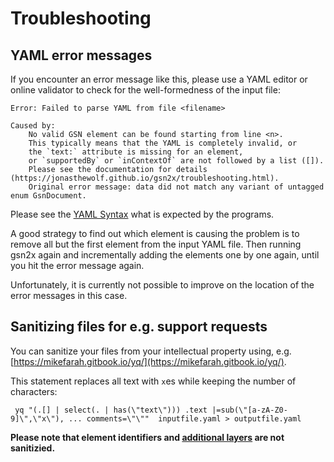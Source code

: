
# Troubleshooting

## YAML error messages

If you encounter an error message like this, 
please use a YAML editor or online validator to check for the well-formedness 
of the input file:

```console
Error: Failed to parse YAML from file <filename>

Caused by:
    No valid GSN element can be found starting from line <n>.
    This typically means that the YAML is completely invalid, or 
    the `text:` attribute is missing for an element,
    or `supportedBy` or `inContextOf` are not followed by a list ([]).
    Please see the documentation for details (https://jonasthewolf.github.io/gsn2x/troubleshooting.html).
    Original error message: data did not match any variant of untagged enum GsnDocument.
```

Please see the [YAML Syntax](./yaml_syntax.md) what is expected by the programs.

A good strategy to find out which element is causing the problem is to remove all but the first element from the input YAML file. 
Then running gsn2x again and incrementally adding the elements one by one again, until you hit the error message again.

Unfortunately, it is currently not possible to improve on the location of the error messages in this case.

## Sanitizing files for e.g. support requests

You can sanitize your files from your intellectual property using, e.g. [https://mikefarah.gitbook.io/yq/](https://mikefarah.gitbook.io/yq/).


This statement replaces all text with `x`es while keeping the number of characters:

```console
 yq "(.[] | select(. | has(\"text\"))) .text |=sub(\"[a-zA-Z0-9]\",\"x\"), ... comments=\"\""  inputfile.yaml > outputfile.yaml
```

**Please note that element identifiers and [additional layers](./adv_layers.md) are not sanitizied.**
